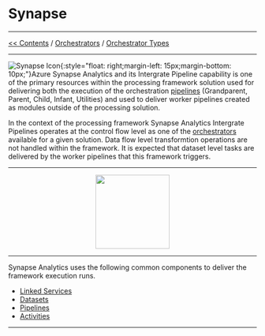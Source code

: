 # Synapse

___
[<< Contents](/procfwk/contents) / [Orchestrators](/procfwk/orchestrators) / [Orchestrator Types](/procfwk/orchestratortypes)

___
![Synapse Icon](/procfwk/synapse.png){:style="float: right;margin-left: 15px;margin-bottom: 10px;"}Azure Synapse Analytics and its Intergrate Pipeline capability is one of the primary resources within the processing framework solution used for delivering both the execution of the orchestration [pipelines](/procfwk/pipelines) (Grandparent, Parent, Child, Infant, Utilities) and used to deliver worker pipelines created as modules outside of the processing solution.

In the context of the processing framework Synapse Analytics Intergrate Pipelines operates at the control flow level as one of the [orchestrators](/procfwk/orchestrators) available for a given solution. Data flow level transformtion operations are not handled within the framework. It is expected that dataset level tasks are delivered by the worker pipelines that this framework triggers.

___

<p align="center">
  <img height="150" src="/procfwk/orc-syn-all.png">
</p>

___

Synapse Analytics uses the following common components to deliver the framework execution runs.

* [Linked Services](/procfwk/linkedservices)
* [Datasets](/procfwk/datasets)
* [Pipelines](/procfwk/pipelines)
* [Activities](/procfwk/activities)

___
